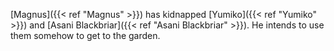 [Magnus]({{< ref "Magnus" >}}) has kidnapped [Yumiko]({{< ref "Yumiko" >}}) and [Asani Blackbriar]({{< ref "Asani Blackbriar" >}}). He intends to use them somehow to get to the garden.